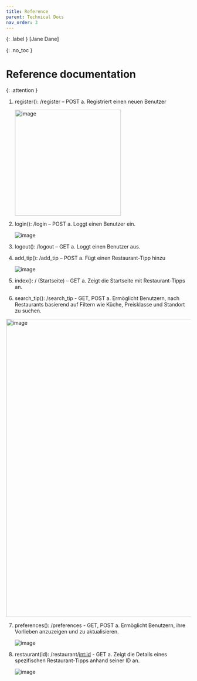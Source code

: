 ```yaml
---
title: Reference
parent: Technical Docs
nav_order: 3
---
```


{: .label }
[Jane Dane]

{: .no_toc }
# Reference documentation

{: .attention }

 1.	register(): /register – POST 
    a.	Registriert einen neuen Benutzer
   	
    <img width="289" alt="image" src="https://github.com/user-attachments/assets/9371218f-2668-4703-a5d2-5baaa54ab655">

2.	login(): /login – POST
    a.	Loggt einen Benutzer ein.
  	
    ![image](https://github.com/user-attachments/assets/19d18415-1e1d-4be0-994a-55d604695c7e)

3.	logout(): /logout – GET
    a.	Loggt einen Benutzer aus.
  	
4.	add_tip(): /add_tip – POST
    a.	Fügt einen Restaurant-Tipp hinzu
  	
    ![image](https://github.com/user-attachments/assets/8503db03-8eb0-42d7-b68c-877aeed887b8)


6.	index(): / (Startseite) – GET
    a.	Zeigt die Startseite mit Restaurant-Tipps an.
7.	search_tip(): /search_tip - GET, POST
    a.	Ermöglicht Benutzern, nach Restaurants basierend auf Filtern wie Küche, Preisklasse und Standort     zu suchen.
  	
   <img width="814" alt="image" src="https://github.com/user-attachments/assets/6fb86d88-e756-445f-a972-44af445b743b">

  	
7.	preferences(): /preferences - GET, POST
    a.	Ermöglicht Benutzern, ihre Vorlieben anzuzeigen und zu aktualisieren.
  	
  	![image](https://github.com/user-attachments/assets/5bd243ea-7abb-432e-8dfc-3081f61f3cb3)

8.	restaurant(id): /restaurant/<int:id> - GET
    a.	Zeigt die Details eines spezifischen Restaurant-Tipps anhand seiner ID an.
  	
  	![image](https://github.com/user-attachments/assets/8d30421f-1ebf-488a-9cda-de3d84f72400)


